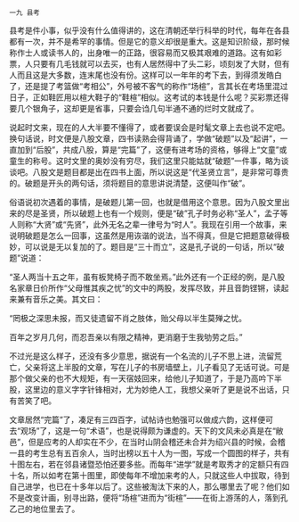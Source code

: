     一九 县考 

   县考是件小事，似乎没有什么值得讲的，这在清朝还举行科举的时代，每年在各县都有一次，并不是希罕的事情。但是它的意义却很是重大。这是知识阶级，那时候称作士人或读书人的，出身唯一的正路，很容易而又极其艰难的道路。这有如彩票，人只要有几毛钱就可以去买，也有人居然得中了头二彩，顷刻发了大财，但有人而且这是大多数，连末尾也没有份。这样可以一年年的考下去，到得须发皓白了，还是提了考篮做“考相公”，外号被不客气的称作“场楦”，言其长在考场里混过日子，正如鞋匠用以楦大鞋子的“鞋楦”相似。这考试的本钱是什么呢？买彩票还得要几个银角子，这却更是省事，只要会诌几句半通不通的烂时文就成了。

   说起时文来，现在的人大半要不懂得了，或者要误会是时髦文章上去也说不定吧。换句话说，时文便是八股文章，四书读熟会得背诵了，学做“破题”以及“起讲”，一直加到“后股”，共成八股，算是“完篇”了，这便有进考场的资格，够得上“文童”或童生的称号。这时文里的奥妙没有穷尽，我们这里只能姑就“破题”一件事，略为谈谈吧。八股文是题目都是出在四书上面，所以说这是“代圣贤立言”，是非常可尊贵的。破题是开头的两句话，须将题目的意思讲说清楚，这便叫作“破”。

   俗语说初次遇着的事情，是破题儿第一回，也就是借用这个意思。因为八股文里出来的尽是圣贤，所以破题上也有一个规则，便是“破”孔子时务必称“圣人”，孟子等人则称“大贤”或“先贤”，此外无名之辈一律号为“时人”。我现在引用一个故事，来说明破题是怎么一回事，这虽然是用诙谐的说法，当不得真，但是它把题意破得极妙，可以说是无以复加的了。题目是“三十而立”，这是孔子说的一句话，所以“破题”说道：

   “圣人两当十五之年，虽有板凳椅子而不敢坐焉。”此外还有一个正经的例，是八股名家章日价所作“父母惟其疾之忧”的文中的两股，发挥尽致，并且音韵铿锵，读起来兼有音乐之美。其文曰：

   “罔极之深思未报，而又徒遗留不肖之肢体，贻父母以半生莫殚之忧。

   百年之岁月几何，而忍吾亲以有限之精神，更消磨于生我劬劳之后。”

   不过光是这么样子，还没有多少意思，据说有一个名流的儿子不思上进，流留荒亡，父亲将这上半股的文章，写在儿子的书房墙壁上，儿子看见了无话可说。可是那个做父亲的也不大规矩，有一天宿妓回来，给他儿子知道了，于是乃高吟下半股，这里边的意义字字针锋相对，尤为妙绝人工，我想父亲听了更是说不出话，只有苦笑了吧。

   文章居然“完篇”了，凑足有三四百字，试帖诗也勉强可以做成六韵，这样便可去“观场”了，这是一句“术语”，也是说得颇为谦虚的。天下的文风未必真是在“敝邑”，但是应考的人却实在不少，在当时山阴会稽还未合并为绍兴县的时候，会稽一县的考生总有五百余人，当时出榜以五十人为一图，写成一个圆图的样子，共有十图左右，若在邻县诸暨恐怕还要多些。而每年“进学”就是考取秀才的定额只有四十名，所以如考在第十图里，即使每年不增加来考的人，只就这些人中拔取，待到自己进学，也已在十多年以后了。这些被淘汰下来的人，那么哪里去了呢？他们如不是改变计画，别寻出路，便将“场楦”进而为“街楦”——在街上游荡的人，落到孔乙己的地位里去了。

